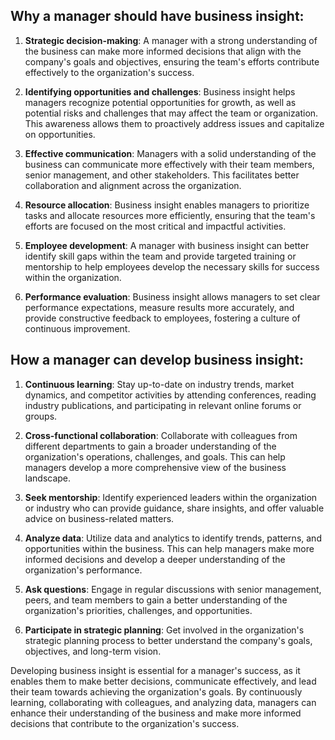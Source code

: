 
## Why a manager should have business insight:

1. **Strategic decision-making**: A manager with a strong understanding of the business can make more informed decisions that align with the company's goals and objectives, ensuring the team's efforts contribute effectively to the organization's success.

2. **Identifying opportunities and challenges**: Business insight helps managers recognize potential opportunities for growth, as well as potential risks and challenges that may affect the team or organization. This awareness allows them to proactively address issues and capitalize on opportunities.

3. **Effective communication**: Managers with a solid understanding of the business can communicate more effectively with their team members, senior management, and other stakeholders. This facilitates better collaboration and alignment across the organization.

4. **Resource allocation**: Business insight enables managers to prioritize tasks and allocate resources more efficiently, ensuring that the team's efforts are focused on the most critical and impactful activities.

5. **Employee development**: A manager with business insight can better identify skill gaps within the team and provide targeted training or mentorship to help employees develop the necessary skills for success within the organization.

6. **Performance evaluation**: Business insight allows managers to set clear performance expectations, measure results more accurately, and provide constructive feedback to employees, fostering a culture of continuous improvement.

## How a manager can develop business insight:

1. **Continuous learning**: Stay up-to-date on industry trends, market dynamics, and competitor activities by attending conferences, reading industry publications, and participating in relevant online forums or groups.

2. **Cross-functional collaboration**: Collaborate with colleagues from different departments to gain a broader understanding of the organization's operations, challenges, and goals. This can help managers develop a more comprehensive view of the business landscape.

3. **Seek mentorship**: Identify experienced leaders within the organization or industry who can provide guidance, share insights, and offer valuable advice on business-related matters.

4. **Analyze data**: Utilize data and analytics to identify trends, patterns, and opportunities within the business. This can help managers make more informed decisions and develop a deeper understanding of the organization's performance.

5. **Ask questions**: Engage in regular discussions with senior management, peers, and team members to gain a better understanding of the organization's priorities, challenges, and opportunities.

6. **Participate in strategic planning**: Get involved in the organization's strategic planning process to better understand the company's goals, objectives, and long-term vision.

Developing business insight is essential for a manager's success, as it enables them to make better decisions, communicate effectively, and lead their team towards achieving the organization's goals. By continuously learning, collaborating with colleagues, and analyzing data, managers can enhance their understanding of the business and make more informed decisions that contribute to the organization's success.
